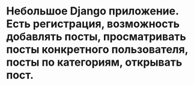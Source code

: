 # Небольшое Django приложение. Есть регистрация, возможность добавлять посты, просматривать посты конкретного пользователя, посты по категориям, открывать пост.
